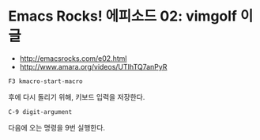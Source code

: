 # Emacs Rocks! 에피소드 02: vimgolf 이글

- <http://emacsrocks.com/e02.html>
- <http://www.amara.org/videos/UTIhTQ7anPyR>

`F3 kmacro-start-macro`

후에 다시 돌리기 위해, 키보드 입력을 저장한다.

`C-9 digit-argument`

다음에 오는 명령을 9번 실행한다.
